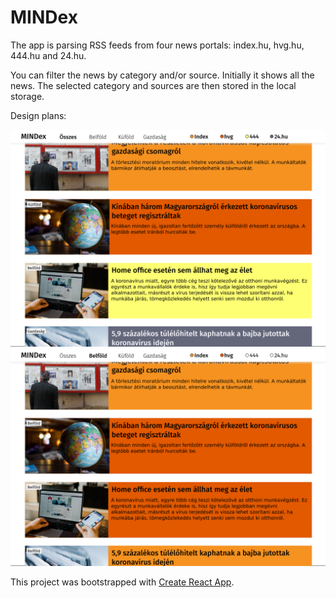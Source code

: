 MINDex
======

The app is parsing RSS feeds from four news portals: index.hu, hvg.hu, 444.hu and 24.hu. 

You can filter the news by category and/or source. Initially it shows all the news. The selected category and sources are then stored in the local storage.

Design plans:

![screenshot without filter][screenshot_without_filter]
![screenshot with filter][screenshot_with_filter]

[screenshot_without_filter]: public/layout_demo/layout_all.png
[screenshot_with_filter]: public/layout_demo/layout_filtered.png

This project was bootstrapped with [Create React App](https://github.com/facebook/create-react-app).